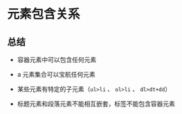# 元素包含关系

## 总结

  - 容器元素中可以包含任何元素

  - a 元素集合可以宝航任何元素

  - 某些元素有特定的子元素（`ul>li` 、 `ol>li` 、 `dl>dt+dd`）

  - 标题元素和段落元素不能相互嵌套，标签不能包含容器元素
